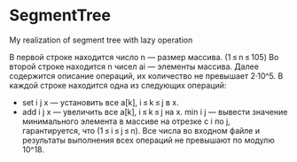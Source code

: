 # SegmentTree
My realization of segment tree with lazy operation

В первой строке находится число n — размер массива. (1 ≤ n ≤ 105) Во второй строке находится n чисел ai — элементы массива. Далее содержится описание операций, их количество не превышает 2·10^5. В каждой строке находится одна из следующих операций:
* set i j x — установить все a[k], i ≤ k ≤ j в x.
* add i j x — увеличить все a[k], i ≤ k ≤ j на x.
min i j — вывести значение минимального элемента в массиве на отрезке с i по j, гарантируется, что (1 ≤ i ≤ j ≤ n).
Все числа во входном файле и результаты выполнения всех операций не превышают по модулю 10^18.
